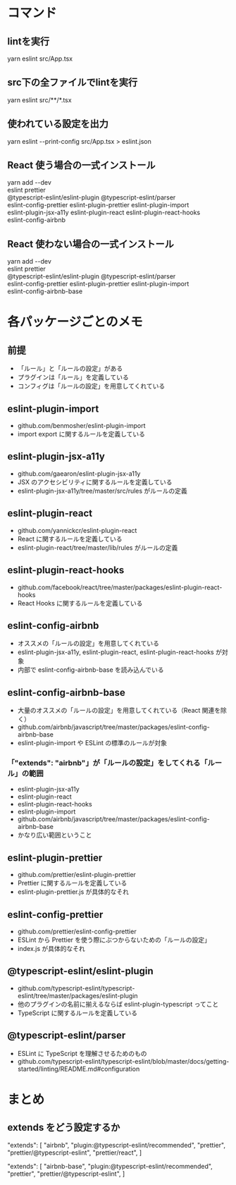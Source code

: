 # コマンド

## lintを実行
yarn eslint src/App.tsx

## src下の全ファイルでlintを実行
yarn eslint src/**/*.tsx

## 使われている設定を出力
yarn eslint --print-config src/App.tsx > eslint.json

## React 使う場合の一式インストール
yarn add --dev \
  eslint prettier \
  @typescript-eslint/eslint-plugin @typescript-eslint/parser \
  eslint-config-prettier eslint-plugin-prettier eslint-plugin-import \
  eslint-plugin-jsx-a11y  eslint-plugin-react eslint-plugin-react-hooks \
  eslint-config-airbnb

## React 使わない場合の一式インストール
yarn add --dev \
  eslint prettier \
  @typescript-eslint/eslint-plugin @typescript-eslint/parser \
  eslint-config-prettier eslint-plugin-prettier eslint-plugin-import \
  eslint-config-airbnb-base

# 各パッケージごとのメモ

## 前提
- 「ルール」と「ルールの設定」がある
- プラグインは「ルール」を定義している
- コンフィグは「ルールの設定」を用意してくれている

## eslint-plugin-import
- github.com/benmosher/eslint-plugin-import
- import export に関するルールを定義している

## eslint-plugin-jsx-a11y
- github.com/gaearon/eslint-plugin-jsx-a11y
- JSX のアクセシビリティに関するルールを定義している
- eslint-plugin-jsx-a11y/tree/master/src/rules がルールの定義

## eslint-plugin-react
- github.com/yannickcr/eslint-plugin-react
- React に関するルールを定義している
- eslint-plugin-react/tree/master/lib/rules がルールの定義

## eslint-plugin-react-hooks
- github.com/facebook/react/tree/master/packages/eslint-plugin-react-hooks
- React Hooks に関するルールを定義している

## eslint-config-airbnb
- オススメの「ルールの設定」を用意してくれている
- eslint-plugin-jsx-a11y, eslint-plugin-react, eslint-plugin-react-hooks が対象
- 内部で eslint-config-airbnb-base を読み込んでいる

## eslint-config-airbnb-base
- 大量のオススメの「ルールの設定」を用意してくれている（React 関連を除く）
- github.com/airbnb/javascript/tree/master/packages/eslint-config-airbnb-base
- eslint-plugin-import や ESLint の標準のルールが対象

### 「"extends": "airbnb"」が「ルールの設定」をしてくれる「ルール」の範囲
- eslint-plugin-jsx-a11y
- eslint-plugin-react
- eslint-plugin-react-hooks
- eslint-plugin-import
- github.com/airbnb/javascript/tree/master/packages/eslint-config-airbnb-base
- かなり広い範囲ということ

## eslint-plugin-prettier
- github.com/prettier/eslint-plugin-prettier
- Prettier に関するルールを定義している
- eslint-plugin-prettier.js が具体的なそれ

## eslint-config-prettier
- github.com/prettier/eslint-config-prettier
- ESLint から Prettier を使う際にぶつからないための「ルールの設定」
- index.js が具体的なそれ

## @typescript-eslint/eslint-plugin
- github.com/typescript-eslint/typescript-eslint/tree/master/packages/eslint-plugin
- 他のプラグインの名前に揃えるならば eslint-plugin-typescript ってこと
- TypeScript に関するルールを定義している

## @typescript-eslint/parser
- ESLint に TypeScript を理解させるためのもの
- github.com/typescript-eslint/typescript-eslint/blob/master/docs/getting-started/linting/README.md#configuration

# まとめ

## extends をどう設定するか
"extends": [
  "airbnb",
  "plugin:@typescript-eslint/recommended",
  "prettier",
  "prettier/@typescript-eslint",
  "prettier/react",
]

"extends": [
  "airbnb-base",
  "plugin:@typescript-eslint/recommended",
  "prettier",
  "prettier/@typescript-eslint",
]
